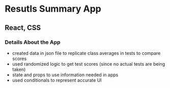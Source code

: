 # Resutls Summary App

## React, CSS

### Details About the App

- created data in json file to replicate class averages in tests to compare scores
- used randomized logic to get test scores (since no actual tests are being taken)
- state and props to use information needed in apps
- used conditionals to represent accurate UI
